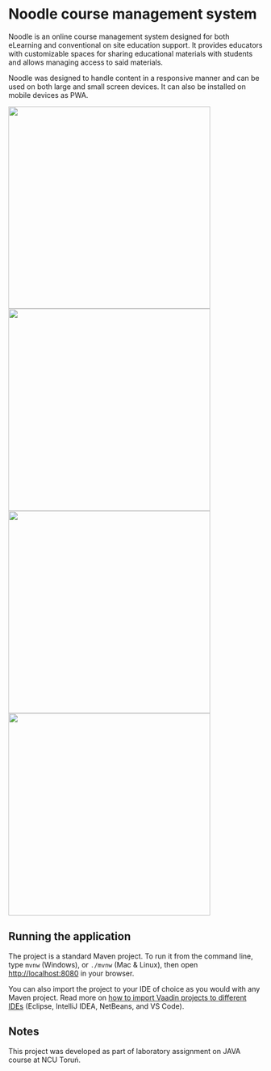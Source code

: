 # Noodle course management system

Noodle is an online course management system designed for both eLearning and conventional on site education support.
It provides educators with customizable spaces for sharing educational materials with students and allows managing access to said materials.

Noodle was designed to handle content in a responsive manner and can be used on both large and small screen devices. It can also be installed on mobile devices as PWA.

<img src="https://github.com/Sobgo/Projekt_PROG3/assets/60814050/e4348dcc-6ac9-4b5f-83a7-d6e68cb9e08e" style="width: 400px"/>
<img src="https://github.com/Sobgo/Projekt_PROG3/assets/60814050/907248f5-bfed-4277-b266-3209d2a3d539" style="width: 400px"/>
<img src="https://github.com/Sobgo/Projekt_PROG3/assets/60814050/2cd565e3-697e-4db9-b6a4-cfdd6cd64ff9" style="width: 400px"/>
<img src="https://github.com/Sobgo/Projekt_PROG3/assets/60814050/ce99b85f-f906-43e1-9b07-e12978df5269" style="width: 400px"/>

## Running the application

The project is a standard Maven project. To run it from the command line,
type `mvnw` (Windows), or `./mvnw` (Mac & Linux), then open
<http://localhost:8080> in your browser.

You can also import the project to your IDE of choice as you would with any
Maven project. Read more on [how to import Vaadin projects to different IDEs](https://vaadin.com/docs/latest/guide/step-by-step/importing) (Eclipse, IntelliJ IDEA, NetBeans, and VS Code).

## Notes

This project was developed as part of laboratory assignment on JAVA course at NCU Toruń.
